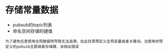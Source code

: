 # 存储常量数据
+ pubsub的topic列表
+ 命名空间存储的键值

`为了避免任意使用全局数据而导致无法追溯，在此目录预定义全局变量或者关键词。当使用非预定义的pubusb主题或者存储键，会抛出错误`

